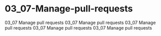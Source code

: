 # 03_07-Manage-pull-requests
03_07 Manage pull requests
03_07 Manage pull requests
03_07 Manage pull requests
03_07 Manage pull requests
03_07 Manage pull requests
